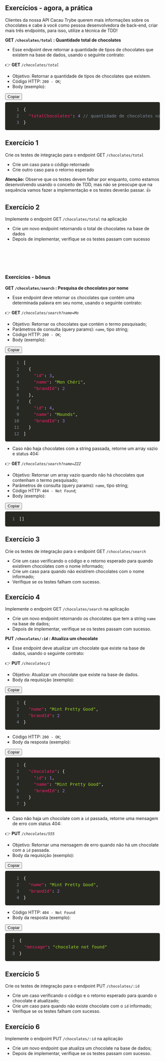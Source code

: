 <div class="c-kWDhvw"><article class="c-daJEgu"><h1>
Exercícios - agora, a prática</h1>
<p>
Clientes da nossa API Cacau Trybe querem mais informações sobre os chocolates e cabe à você como pessoa desenvolvedora de back-end, criar mais três endpoints, para isso, utilize a técnica de TDD!</p>
</article><article class="c-daJEgu"><p>
<strong>GET <code class="inline">/chocolates/total</code> : Quantidade total de chocolates</strong></p>
<ul>
  <li>
Esse endpoint deve retornar a quantidade de tipos de chocolates que existem na base de dados, usando o seguinte contrato:  </li>
</ul>
<p>
👉 <strong>GET</strong> <em><code class="inline">/chocolates/total</code></em></p>
<ul>
  <li>
Objetivo: Retornar a quantidade de tipos de chocolates que existem.  </li>
  <li>
Código HTTP: <code class="inline">200 - OK</code>;  </li>
  <li>
Body (exemplo):  </li>
</ul>
</article><div class="c-jykYDu"><div class="c-fkerDR"><button type="button" class="c-gfRGUc">Copiar</button><pre style="color: rgb(248, 248, 242); background: rgb(39, 40, 34); text-shadow: rgba(0, 0, 0, 0.3) 0px 1px; font-family: Consolas, Monaco, &quot;Andale Mono&quot;, &quot;Ubuntu Mono&quot;, monospace; font-size: 1em; text-align: left; white-space: pre; word-spacing: normal; word-break: normal; overflow-wrap: normal; line-height: 1.5; tab-size: 4; hyphens: none; padding: 1em; margin: 0.5em 0px; overflow: auto; border-radius: 0.3em;"><code class="language-json" style="color: rgb(248, 248, 242); background: none; text-shadow: rgba(0, 0, 0, 0.3) 0px 1px; font-family: Consolas, Monaco, &quot;Andale Mono&quot;, &quot;Ubuntu Mono&quot;, monospace; font-size: 1em; text-align: left; white-space: pre; word-spacing: normal; word-break: normal; overflow-wrap: normal; line-height: 1.5; tab-size: 4; hyphens: none;"><span class="linenumber react-syntax-highlighter-line-number" style="display: inline-block; min-width: 2.25em; padding-right: 1em; text-align: right; user-select: none; color: rgb(130, 146, 162);">1</span><span class="token" style="color: rgb(248, 248, 242);">{</span><span>
</span><span class="linenumber react-syntax-highlighter-line-number" style="display: inline-block; min-width: 2.25em; padding-right: 1em; text-align: right; user-select: none; color: rgb(130, 146, 162);">2</span><span>  </span><span class="token" style="color: rgb(249, 38, 114);">"totalChocolates"</span><span class="token" style="color: rgb(248, 248, 242);">:</span><span> </span><span class="token" style="color: rgb(174, 129, 255);">4</span><span> </span><span class="token" style="color: rgb(130, 146, 162);">// quantidade de chocolates na base de dados</span><span>
</span><span class="linenumber react-syntax-highlighter-line-number" style="display: inline-block; min-width: 2.25em; padding-right: 1em; text-align: right; user-select: none; color: rgb(130, 146, 162);">3</span><span></span><span class="token" style="color: rgb(248, 248, 242);">}</span></code></pre></div></div><article class="c-daJEgu">
<h2>
Exercício 1</h2>
<p>
Crie os testes de integração para o endpoint GET <code class="inline">/chocolates/total</code></p>
<ul>
  <li>
Crie um caso para o código retornado  </li>
  <li>
Crie outro caso para o retorno esperado  </li>
</ul>
<p>
<strong>Atenção:</strong> Observe que os testes devem falhar por enquanto, como estamos desenvolvendo usando o conceito de TDD, mas não se preocupe que na sequência vamos fazer a implementação e os testes deverão passar. 👍</p>
<h2>
Exercício 2</h2>
<p>
Implemente o endpoint GET <code class="inline">/chocolates/total</code> na aplicação</p>
<ul>
  <li>
Crie um novo endpoint retornando o total de chocolates na base de dados  </li>
  <li>
Depois de implementar, verifique se os testes passam com sucesso  </li>
</ul>

<br><br><br><br>

<div class="c-kWDhvw"><article class="c-daJEgu"><h1>
Exercícios - bônus</h1>
</article><article class="c-daJEgu"><p>
<strong>GET <code class="inline">/chocolates/search</code> : Pesquisa de chocolates por nome</strong></p>
<ul>
  <li>
Esse endpoint deve retornar os chocolates que contém uma determinada palavra em seu nome, usando o seguinte contrato:  </li>
</ul>
<p>
👉 <strong>GET</strong> <em><code class="inline">/chocolates/search?name=Mo</code></em></p>
<ul>
  <li>
Objetivo: Retornar os chocolates que contém o termo pesquisado;  </li>
  <li>
Parâmetros de consulta (query params): <code class="inline">name</code>, tipo string;  </li>
  <li>
Código HTTP: <code class="inline">200 - OK</code>;  </li>
  <li>
Body (exemplo):  </li>
</ul>
</article><div class="c-jykYDu"><div class="c-fkerDR"><button type="button" class="c-gfRGUc">Copiar</button><pre style="color: rgb(248, 248, 242); background: rgb(39, 40, 34); text-shadow: rgba(0, 0, 0, 0.3) 0px 1px; font-family: Consolas, Monaco, &quot;Andale Mono&quot;, &quot;Ubuntu Mono&quot;, monospace; font-size: 1em; text-align: left; white-space: pre; word-spacing: normal; word-break: normal; overflow-wrap: normal; line-height: 1.5; tab-size: 4; hyphens: none; padding: 1em; margin: 0.5em 0px; overflow: auto; border-radius: 0.3em;"><code class="language-json" style="color: rgb(248, 248, 242); background: none; text-shadow: rgba(0, 0, 0, 0.3) 0px 1px; font-family: Consolas, Monaco, &quot;Andale Mono&quot;, &quot;Ubuntu Mono&quot;, monospace; font-size: 1em; text-align: left; white-space: pre; word-spacing: normal; word-break: normal; overflow-wrap: normal; line-height: 1.5; tab-size: 4; hyphens: none;"><span class="linenumber react-syntax-highlighter-line-number" style="display: inline-block; min-width: 2.25em; padding-right: 1em; text-align: right; user-select: none; color: rgb(130, 146, 162);">1</span><span class="token" style="color: rgb(248, 248, 242);">[</span><span>
</span><span class="linenumber react-syntax-highlighter-line-number" style="display: inline-block; min-width: 2.25em; padding-right: 1em; text-align: right; user-select: none; color: rgb(130, 146, 162);">2</span><span>  </span><span class="token" style="color: rgb(248, 248, 242);">{</span><span>
</span><span class="linenumber react-syntax-highlighter-line-number" style="display: inline-block; min-width: 2.25em; padding-right: 1em; text-align: right; user-select: none; color: rgb(130, 146, 162);">3</span><span>    </span><span class="token" style="color: rgb(249, 38, 114);">"id"</span><span class="token" style="color: rgb(248, 248, 242);">:</span><span> </span><span class="token" style="color: rgb(174, 129, 255);">3</span><span class="token" style="color: rgb(248, 248, 242);">,</span><span>
</span><span class="linenumber react-syntax-highlighter-line-number" style="display: inline-block; min-width: 2.25em; padding-right: 1em; text-align: right; user-select: none; color: rgb(130, 146, 162);">4</span><span>    </span><span class="token" style="color: rgb(249, 38, 114);">"name"</span><span class="token" style="color: rgb(248, 248, 242);">:</span><span> </span><span class="token" style="color: rgb(166, 226, 46);">"Mon Chéri"</span><span class="token" style="color: rgb(248, 248, 242);">,</span><span>
</span><span class="linenumber react-syntax-highlighter-line-number" style="display: inline-block; min-width: 2.25em; padding-right: 1em; text-align: right; user-select: none; color: rgb(130, 146, 162);">5</span><span>    </span><span class="token" style="color: rgb(249, 38, 114);">"brandId"</span><span class="token" style="color: rgb(248, 248, 242);">:</span><span> </span><span class="token" style="color: rgb(174, 129, 255);">2</span><span>
</span><span class="linenumber react-syntax-highlighter-line-number" style="display: inline-block; min-width: 2.25em; padding-right: 1em; text-align: right; user-select: none; color: rgb(130, 146, 162);">6</span><span>  </span><span class="token" style="color: rgb(248, 248, 242);">}</span><span class="token" style="color: rgb(248, 248, 242);">,</span><span>
</span><span class="linenumber react-syntax-highlighter-line-number" style="display: inline-block; min-width: 2.25em; padding-right: 1em; text-align: right; user-select: none; color: rgb(130, 146, 162);">7</span><span>  </span><span class="token" style="color: rgb(248, 248, 242);">{</span><span>
</span><span class="linenumber react-syntax-highlighter-line-number" style="display: inline-block; min-width: 2.25em; padding-right: 1em; text-align: right; user-select: none; color: rgb(130, 146, 162);">8</span><span>    </span><span class="token" style="color: rgb(249, 38, 114);">"id"</span><span class="token" style="color: rgb(248, 248, 242);">:</span><span> </span><span class="token" style="color: rgb(174, 129, 255);">4</span><span class="token" style="color: rgb(248, 248, 242);">,</span><span>
</span><span class="linenumber react-syntax-highlighter-line-number" style="display: inline-block; min-width: 2.25em; padding-right: 1em; text-align: right; user-select: none; color: rgb(130, 146, 162);">9</span><span>    </span><span class="token" style="color: rgb(249, 38, 114);">"name"</span><span class="token" style="color: rgb(248, 248, 242);">:</span><span> </span><span class="token" style="color: rgb(166, 226, 46);">"Mounds"</span><span class="token" style="color: rgb(248, 248, 242);">,</span><span>
</span><span class="linenumber react-syntax-highlighter-line-number" style="display: inline-block; min-width: 2.25em; padding-right: 1em; text-align: right; user-select: none; color: rgb(130, 146, 162);">10</span><span>    </span><span class="token" style="color: rgb(249, 38, 114);">"brandId"</span><span class="token" style="color: rgb(248, 248, 242);">:</span><span> </span><span class="token" style="color: rgb(174, 129, 255);">3</span><span>
</span><span class="linenumber react-syntax-highlighter-line-number" style="display: inline-block; min-width: 2.25em; padding-right: 1em; text-align: right; user-select: none; color: rgb(130, 146, 162);">11</span><span>  </span><span class="token" style="color: rgb(248, 248, 242);">}</span><span>
</span><span class="linenumber react-syntax-highlighter-line-number" style="display: inline-block; min-width: 2.25em; padding-right: 1em; text-align: right; user-select: none; color: rgb(130, 146, 162);">12</span><span></span><span class="token" style="color: rgb(248, 248, 242);">]</span></code></pre></div></div><article class="c-daJEgu">
<ul>
  <li>
Caso não haja chocolates com a string passada, retorne um array vazio e status 404:  </li>
</ul>
<p>
👉 <strong>GET</strong> <em><code class="inline">/chocolates/search?name=ZZZ</code></em></p>
<ul>
  <li>
Objetivo: Retornar um array vazio quando não há chocolates que contenham o termo pesquisado;  </li>
  <li>
Parâmetros de consulta (query params): <code class="inline">name</code>, tipo string;  </li>
  <li>
Código HTTP: <code class="inline">404 - Not Found</code>;  </li>
  <li>
Body (exemplo):  </li>
</ul>
</article><div class="c-jykYDu"><div class="c-fkerDR"><button type="button" class="c-gfRGUc">Copiar</button><pre style="color: rgb(248, 248, 242); background: rgb(39, 40, 34); text-shadow: rgba(0, 0, 0, 0.3) 0px 1px; font-family: Consolas, Monaco, &quot;Andale Mono&quot;, &quot;Ubuntu Mono&quot;, monospace; font-size: 1em; text-align: left; white-space: pre; word-spacing: normal; word-break: normal; overflow-wrap: normal; line-height: 1.5; tab-size: 4; hyphens: none; padding: 1em; margin: 0.5em 0px; overflow: auto; border-radius: 0.3em;"><code class="language-json" style="color: rgb(248, 248, 242); background: none; text-shadow: rgba(0, 0, 0, 0.3) 0px 1px; font-family: Consolas, Monaco, &quot;Andale Mono&quot;, &quot;Ubuntu Mono&quot;, monospace; font-size: 1em; text-align: left; white-space: pre; word-spacing: normal; word-break: normal; overflow-wrap: normal; line-height: 1.5; tab-size: 4; hyphens: none;"><span class="linenumber react-syntax-highlighter-line-number" style="display: inline-block; min-width: 1.25em; padding-right: 1em; text-align: right; user-select: none; color: rgb(130, 146, 162);">1</span><span class="token" style="color: rgb(248, 248, 242);">[</span><span class="token" style="color: rgb(248, 248, 242);">]</span></code></pre></div></div><article class="c-daJEgu">
<h2>
Exercício 3</h2>
<p>
Crie os testes de integração para o endpoint GET <code class="inline">/chocolates/search</code></p>
<ul>
  <li>
Crie um caso verificando o código e o retorno esperado para quando existirem chocolates com o nome informado;  </li>
  <li>
Crie um caso para quando não existirem chocolates com o nome informado;  </li>
  <li>
Verifique se os testes falham com sucesso.  </li>
</ul>
<h2>
Exercício 4</h2>
<p>
Implemente o endpoint GET <code class="inline">/chocolates/search</code> na aplicação</p>
<ul>
  <li>
Crie um novo endpoint retornando os chocolates que tem a string <code class="inline">name</code> na base de dados;  </li>
  <li>
Depois de implementar, verifique se os testes passam com sucesso.  </li>
</ul>
</article><article class="c-daJEgu"><p>
<strong>PUT <code class="inline">/chocolates/:id</code> : Atualiza um chocolate</strong></p>
<ul>
  <li>
Esse endpoint deve atualizar um chocolate que existe na base de dados, usando o seguinte contrato:  </li>
</ul>
<p>
👉 <strong>PUT</strong> <em><code class="inline">/chocolates/1</code></em></p>
<ul>
  <li>
Objetivo: Atualizar um chocolate que existe na base de dados.  </li>
  <li>
Body da requisição (exemplo):  </li>
</ul>
</article><div class="c-jykYDu"><div class="c-fkerDR"><button type="button" class="c-gfRGUc">Copiar</button><pre style="color: rgb(248, 248, 242); background: rgb(39, 40, 34); text-shadow: rgba(0, 0, 0, 0.3) 0px 1px; font-family: Consolas, Monaco, &quot;Andale Mono&quot;, &quot;Ubuntu Mono&quot;, monospace; font-size: 1em; text-align: left; white-space: pre; word-spacing: normal; word-break: normal; overflow-wrap: normal; line-height: 1.5; tab-size: 4; hyphens: none; padding: 1em; margin: 0.5em 0px; overflow: auto; border-radius: 0.3em;"><code class="language-json" style="color: rgb(248, 248, 242); background: none; text-shadow: rgba(0, 0, 0, 0.3) 0px 1px; font-family: Consolas, Monaco, &quot;Andale Mono&quot;, &quot;Ubuntu Mono&quot;, monospace; font-size: 1em; text-align: left; white-space: pre; word-spacing: normal; word-break: normal; overflow-wrap: normal; line-height: 1.5; tab-size: 4; hyphens: none;"><span class="linenumber react-syntax-highlighter-line-number" style="display: inline-block; min-width: 2.25em; padding-right: 1em; text-align: right; user-select: none; color: rgb(130, 146, 162);">1</span><span class="token" style="color: rgb(248, 248, 242);">{</span><span> 
</span><span class="linenumber react-syntax-highlighter-line-number" style="display: inline-block; min-width: 2.25em; padding-right: 1em; text-align: right; user-select: none; color: rgb(130, 146, 162);">2</span><span>  </span><span class="token" style="color: rgb(249, 38, 114);">"name"</span><span class="token" style="color: rgb(248, 248, 242);">:</span><span> </span><span class="token" style="color: rgb(166, 226, 46);">"Mint Pretty Good"</span><span class="token" style="color: rgb(248, 248, 242);">,</span><span>
</span><span class="linenumber react-syntax-highlighter-line-number" style="display: inline-block; min-width: 2.25em; padding-right: 1em; text-align: right; user-select: none; color: rgb(130, 146, 162);">3</span><span>  </span><span class="token" style="color: rgb(249, 38, 114);">"brandId"</span><span class="token" style="color: rgb(248, 248, 242);">:</span><span> </span><span class="token" style="color: rgb(174, 129, 255);">2</span><span>
</span><span class="linenumber react-syntax-highlighter-line-number" style="display: inline-block; min-width: 2.25em; padding-right: 1em; text-align: right; user-select: none; color: rgb(130, 146, 162);">4</span><span></span><span class="token" style="color: rgb(248, 248, 242);">}</span></code></pre></div></div><article class="c-daJEgu">
<ul>
  <li>
Código HTTP: <code class="inline">200 - OK</code>;  </li>
  <li>
Body da resposta (exemplo):  </li>
</ul>
</article><div class="c-jykYDu"><div class="c-fkerDR"><button type="button" class="c-gfRGUc">Copiar</button><pre style="color: rgb(248, 248, 242); background: rgb(39, 40, 34); text-shadow: rgba(0, 0, 0, 0.3) 0px 1px; font-family: Consolas, Monaco, &quot;Andale Mono&quot;, &quot;Ubuntu Mono&quot;, monospace; font-size: 1em; text-align: left; white-space: pre; word-spacing: normal; word-break: normal; overflow-wrap: normal; line-height: 1.5; tab-size: 4; hyphens: none; padding: 1em; margin: 0.5em 0px; overflow: auto; border-radius: 0.3em;"><code class="language-json" style="color: rgb(248, 248, 242); background: none; text-shadow: rgba(0, 0, 0, 0.3) 0px 1px; font-family: Consolas, Monaco, &quot;Andale Mono&quot;, &quot;Ubuntu Mono&quot;, monospace; font-size: 1em; text-align: left; white-space: pre; word-spacing: normal; word-break: normal; overflow-wrap: normal; line-height: 1.5; tab-size: 4; hyphens: none;"><span class="linenumber react-syntax-highlighter-line-number" style="display: inline-block; min-width: 2.25em; padding-right: 1em; text-align: right; user-select: none; color: rgb(130, 146, 162);">1</span><span class="token" style="color: rgb(248, 248, 242);">{</span><span>
</span><span class="linenumber react-syntax-highlighter-line-number" style="display: inline-block; min-width: 2.25em; padding-right: 1em; text-align: right; user-select: none; color: rgb(130, 146, 162);">2</span><span>  </span><span class="token" style="color: rgb(249, 38, 114);">"chocolate"</span><span class="token" style="color: rgb(248, 248, 242);">:</span><span> </span><span class="token" style="color: rgb(248, 248, 242);">{</span><span> 
</span><span class="linenumber react-syntax-highlighter-line-number" style="display: inline-block; min-width: 2.25em; padding-right: 1em; text-align: right; user-select: none; color: rgb(130, 146, 162);">3</span><span>    </span><span class="token" style="color: rgb(249, 38, 114);">"id"</span><span class="token" style="color: rgb(248, 248, 242);">:</span><span> </span><span class="token" style="color: rgb(174, 129, 255);">1</span><span class="token" style="color: rgb(248, 248, 242);">,</span><span>
</span><span class="linenumber react-syntax-highlighter-line-number" style="display: inline-block; min-width: 2.25em; padding-right: 1em; text-align: right; user-select: none; color: rgb(130, 146, 162);">4</span><span>    </span><span class="token" style="color: rgb(249, 38, 114);">"name"</span><span class="token" style="color: rgb(248, 248, 242);">:</span><span> </span><span class="token" style="color: rgb(166, 226, 46);">"Mint Pretty Good"</span><span class="token" style="color: rgb(248, 248, 242);">,</span><span>
</span><span class="linenumber react-syntax-highlighter-line-number" style="display: inline-block; min-width: 2.25em; padding-right: 1em; text-align: right; user-select: none; color: rgb(130, 146, 162);">5</span><span>    </span><span class="token" style="color: rgb(249, 38, 114);">"brandId"</span><span class="token" style="color: rgb(248, 248, 242);">:</span><span> </span><span class="token" style="color: rgb(174, 129, 255);">2</span><span>
</span><span class="linenumber react-syntax-highlighter-line-number" style="display: inline-block; min-width: 2.25em; padding-right: 1em; text-align: right; user-select: none; color: rgb(130, 146, 162);">6</span><span>  </span><span class="token" style="color: rgb(248, 248, 242);">}</span><span>
</span><span class="linenumber react-syntax-highlighter-line-number" style="display: inline-block; min-width: 2.25em; padding-right: 1em; text-align: right; user-select: none; color: rgb(130, 146, 162);">7</span><span></span><span class="token" style="color: rgb(248, 248, 242);">}</span></code></pre></div></div><article class="c-daJEgu">
<ul>
  <li>
Caso não haja um chocolate com a <code class="inline">id</code> passada, retorne uma mensagem de erro com status 404:  </li>
</ul>
<p>
👉 <strong>PUT</strong> <em><code class="inline">/chocolates/555</code></em></p>
<ul>
  <li>
Objetivo: Retornar uma mensagem de erro quando não há um chocolate com a <code class="inline">id</code> passada.  </li>
  <li>
Body da requisição (exemplo):  </li>
</ul>
</article><div class="c-jykYDu"><div class="c-fkerDR"><button type="button" class="c-gfRGUc">Copiar</button><pre style="color: rgb(248, 248, 242); background: rgb(39, 40, 34); text-shadow: rgba(0, 0, 0, 0.3) 0px 1px; font-family: Consolas, Monaco, &quot;Andale Mono&quot;, &quot;Ubuntu Mono&quot;, monospace; font-size: 1em; text-align: left; white-space: pre; word-spacing: normal; word-break: normal; overflow-wrap: normal; line-height: 1.5; tab-size: 4; hyphens: none; padding: 1em; margin: 0.5em 0px; overflow: auto; border-radius: 0.3em;"><code class="language-json" style="color: rgb(248, 248, 242); background: none; text-shadow: rgba(0, 0, 0, 0.3) 0px 1px; font-family: Consolas, Monaco, &quot;Andale Mono&quot;, &quot;Ubuntu Mono&quot;, monospace; font-size: 1em; text-align: left; white-space: pre; word-spacing: normal; word-break: normal; overflow-wrap: normal; line-height: 1.5; tab-size: 4; hyphens: none;"><span class="linenumber react-syntax-highlighter-line-number" style="display: inline-block; min-width: 2.25em; padding-right: 1em; text-align: right; user-select: none; color: rgb(130, 146, 162);">1</span><span class="token" style="color: rgb(248, 248, 242);">{</span><span> 
</span><span class="linenumber react-syntax-highlighter-line-number" style="display: inline-block; min-width: 2.25em; padding-right: 1em; text-align: right; user-select: none; color: rgb(130, 146, 162);">2</span><span>  </span><span class="token" style="color: rgb(249, 38, 114);">"name"</span><span class="token" style="color: rgb(248, 248, 242);">:</span><span> </span><span class="token" style="color: rgb(166, 226, 46);">"Mint Pretty Good"</span><span class="token" style="color: rgb(248, 248, 242);">,</span><span>
</span><span class="linenumber react-syntax-highlighter-line-number" style="display: inline-block; min-width: 2.25em; padding-right: 1em; text-align: right; user-select: none; color: rgb(130, 146, 162);">3</span><span>  </span><span class="token" style="color: rgb(249, 38, 114);">"brandId"</span><span class="token" style="color: rgb(248, 248, 242);">:</span><span> </span><span class="token" style="color: rgb(174, 129, 255);">2</span><span>
</span><span class="linenumber react-syntax-highlighter-line-number" style="display: inline-block; min-width: 2.25em; padding-right: 1em; text-align: right; user-select: none; color: rgb(130, 146, 162);">4</span><span></span><span class="token" style="color: rgb(248, 248, 242);">}</span></code></pre></div></div><article class="c-daJEgu">
<ul>
  <li>
Código HTTP: <code class="inline">404 - Not Found</code>  </li>
  <li>
Body da resposta (exemplo):  </li>
</ul>
</article><div class="c-jykYDu"><div class="c-fkerDR"><button type="button" class="c-gfRGUc">Copiar</button><pre style="color: rgb(248, 248, 242); background: rgb(39, 40, 34); text-shadow: rgba(0, 0, 0, 0.3) 0px 1px; font-family: Consolas, Monaco, &quot;Andale Mono&quot;, &quot;Ubuntu Mono&quot;, monospace; font-size: 1em; text-align: left; white-space: pre; word-spacing: normal; word-break: normal; overflow-wrap: normal; line-height: 1.5; tab-size: 4; hyphens: none; padding: 1em; margin: 0.5em 0px; overflow: auto; border-radius: 0.3em;"><code class="language-json" style="color: rgb(248, 248, 242); background: none; text-shadow: rgba(0, 0, 0, 0.3) 0px 1px; font-family: Consolas, Monaco, &quot;Andale Mono&quot;, &quot;Ubuntu Mono&quot;, monospace; font-size: 1em; text-align: left; white-space: pre; word-spacing: normal; word-break: normal; overflow-wrap: normal; line-height: 1.5; tab-size: 4; hyphens: none;"><span class="linenumber react-syntax-highlighter-line-number" style="display: inline-block; min-width: 1.25em; padding-right: 1em; text-align: right; user-select: none; color: rgb(130, 146, 162);">1</span><span class="token" style="color: rgb(248, 248, 242);">{</span><span> 
</span><span class="linenumber react-syntax-highlighter-line-number" style="display: inline-block; min-width: 1.25em; padding-right: 1em; text-align: right; user-select: none; color: rgb(130, 146, 162);">2</span><span>  </span><span class="token" style="color: rgb(249, 38, 114);">"message"</span><span class="token" style="color: rgb(248, 248, 242);">:</span><span> </span><span class="token" style="color: rgb(166, 226, 46);">"chocolate not found"</span><span>
</span><span class="linenumber react-syntax-highlighter-line-number" style="display: inline-block; min-width: 1.25em; padding-right: 1em; text-align: right; user-select: none; color: rgb(130, 146, 162);">3</span><span></span><span class="token" style="color: rgb(248, 248, 242);">}</span></code></pre></div></div><article class="c-daJEgu">
<h2>
Exercício 5</h2>
<p>
Crie os testes de integração para o endpoint PUT <code class="inline">/chocolates/:id</code></p>
<ul>
  <li>
Crie um caso verificando o código e o retorno esperado para quando o chocolate é atualizado;  </li>
  <li>
Crie um caso para quando não existe chocolate com o <code class="inline">id</code> informado;  </li>
  <li>
Verifique se os testes falham com sucesso.  </li>
</ul>
<h2>
Exercício 6</h2>
<p>
Implemente o endpoint PUT <code class="inline">/chocolates/:id</code> na aplicação</p>
<ul>
  <li>
Crie um novo endpoint que atualiza um chocolate na base de dados;  </li>
  <li>
Depois de implementar, verifique se os testes passam com sucesso.  </li>
</ul>